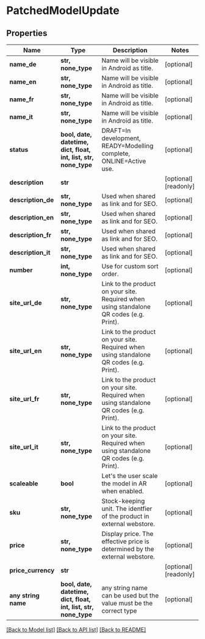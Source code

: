 # PatchedModelUpdate


## Properties
Name | Type | Description | Notes
------------ | ------------- | ------------- | -------------
**name_de** | **str, none_type** | Name will be visible in Android as title. | [optional] 
**name_en** | **str, none_type** | Name will be visible in Android as title. | [optional] 
**name_fr** | **str, none_type** | Name will be visible in Android as title. | [optional] 
**name_it** | **str, none_type** | Name will be visible in Android as title. | [optional] 
**status** | **bool, date, datetime, dict, float, int, list, str, none_type** | DRAFT&#x3D;In development, READY&#x3D;Modelling complete, ONLINE&#x3D;Active use. | [optional] 
**description** | **str** |  | [optional] [readonly] 
**description_de** | **str, none_type** | Used when shared as link and for SEO. | [optional] 
**description_en** | **str, none_type** | Used when shared as link and for SEO. | [optional] 
**description_fr** | **str, none_type** | Used when shared as link and for SEO. | [optional] 
**description_it** | **str, none_type** | Used when shared as link and for SEO. | [optional] 
**number** | **int, none_type** | Use for custom sort order. | [optional] 
**site_url_de** | **str, none_type** | Link to the product on your site. Required when using standalone QR codes (e.g. Print). | [optional] 
**site_url_en** | **str, none_type** | Link to the product on your site. Required when using standalone QR codes (e.g. Print). | [optional] 
**site_url_fr** | **str, none_type** | Link to the product on your site. Required when using standalone QR codes (e.g. Print). | [optional] 
**site_url_it** | **str, none_type** | Link to the product on your site. Required when using standalone QR codes (e.g. Print). | [optional] 
**scaleable** | **bool** | Let&#39;s the user scale the model in AR when enabled. | [optional] 
**sku** | **str, none_type** | Stock-keeping unit. The identfier of the product in external webstore. | [optional] 
**price** | **str, none_type** | Display price. The effective price is determined by the external webstore. | [optional] 
**price_currency** | **str** |  | [optional] [readonly] 
**any string name** | **bool, date, datetime, dict, float, int, list, str, none_type** | any string name can be used but the value must be the correct type | [optional]

[[Back to Model list]](../README.md#documentation-for-models) [[Back to API list]](../README.md#documentation-for-api-endpoints) [[Back to README]](../README.md)


